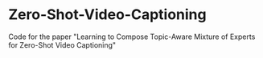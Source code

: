 # Zero-Shot-Video-Captioning
Code for the paper "Learning to Compose Topic-Aware Mixture of Experts for Zero-Shot Video Captioning"
